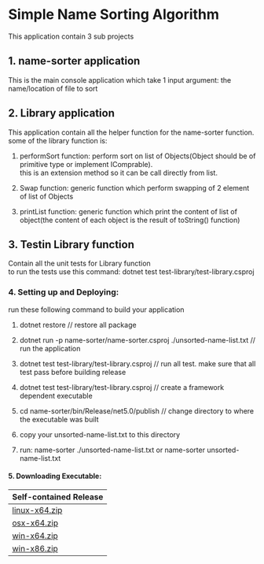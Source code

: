 

# Simple Name Sorting Algorithm

This application contain 3 sub projects

## 1. name-sorter application

This is the main console application which take 1 input argument: the name/location of file to sort<br/>


## 2. Library application

This application contain all the helper function for the name-sorter function.<br />
some of the library function is: 

1. performSort function: perform sort on list of Objects(Object should be of primitive type or implement IComprable). <br />
this is an extension method so it can be call directly from list.

2. Swap function: generic function which perform swapping of 2 element of list of Objects <br />

3. printList function: generic function which print the content of list of object(the content of each object is the result of toString() function)

## 3. Testin Library function

Contain all the unit tests for Library function <br />
to run the tests use this command: dotnet test test-library/test-library.csproj 


### 4. Setting up and Deploying:

run these following command to build your application

1. dotnet restore // restore all package 

2. dotnet run -p name-sorter/name-sorter.csproj ./unsorted-name-list.txt  // run the application

3. dotnet test test-library/test-library.csproj  // run all test. make sure that all test pass before building release

4. dotnet test test-library/test-library.csproj  // create a framework dependent executable 

5. cd name-sorter/bin/Release/net5.0/publish // change directory to where the executable was built

6. copy your unsorted-name-list.txt to this directory

7. run:  name-sorter ./unsorted-name-list.txt or name-sorter unsorted-name-list.txt 

#### 5. Downloading Executable:
| Self-contained Release  |
| ------------- |
| [linux-x64.zip](https://github.com/zeotuan/SimpleQuickSort/releases/download/0.0.1/linux-x64.zip)  |
| [osx-x64.zip](https://github.com/zeotuan/SimpleQuickSort/releases/download/0.0.1/osx-x64.zip)  |
| [win-x64.zip](https://github.com/zeotuan/SimpleQuickSort/releases/download/0.0.1/win-x64.zip)  |
| [win-x86.zip](https://github.com/zeotuan/SimpleQuickSort/releases/download/0.0.1/win-x86.zip)  |
